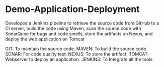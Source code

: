 # Demo-Application-Deployment

Developed a Jenkins pipeline to retrieve the source code from GitHub to a CI server, build the code using Maven, scan the source code with SonarQube for bugs and code smells, store the artifacts on Nexus, and deploy the web application on Tomcat

GIT: To maintain the source code. 
MAVEN: To build the source code.
SONAR: For code quality test.
NEXUS: To store the artifact.
TOMCAT: Webserver to deploy an application.
JENKINS: To Integrate all the tools
